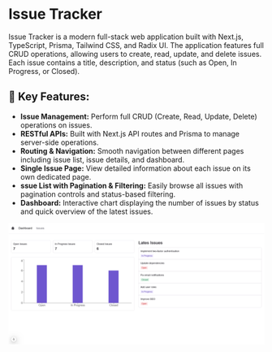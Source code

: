 # Issue Tracker

Issue Tracker is a modern full-stack web application built with Next.js, TypeScript, Prisma, Tailwind CSS, and Radix UI. The application features full CRUD operations, allowing users to create, read, update, and delete issues. Each issue contains a title, description, and status (such as Open, In Progress, or Closed).

## 🚀 Key Features:

- **Issue Management:** Perform full CRUD (Create, Read, Update, Delete) operations on issues.
- **RESTful APIs:** Built with Next.js API routes and Prisma to manage server-side operations.
- **Routing & Navigation:** Smooth navigation between different pages including issue list, issue details, and dashboard.
- **Single Issue Page:** View detailed information about each issue on its own dedicated page.
- **ssue List with Pagination & Filtering:** Easily browse all issues with pagination controls and status-based filtering.
- **Dashboard:** Interactive chart displaying the number of issues by status and quick overview of the latest issues.

![Issue Tracker Project Screenshot](screenshot.png)